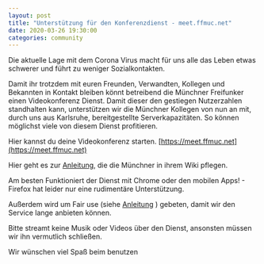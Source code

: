 ```yaml
---
layout: post
title: "Unterstützung für den Konferenzdienst - meet.ffmuc.net"
date: 2020-03-26 19:30:00
categories: community
---
```



Die aktuelle Lage mit dem Corona Virus macht für uns alle das Leben etwas schwerer und führt zu weniger Sozialkontakten.

Damit ihr trotzdem mit euren Freunden, Verwandten, Kollegen und Bekannten in Kontakt bleiben könnt betreibend die Münchner Freifunker einen Videokonferenz Dienst. Damit dieser den gestiegen Nutzerzahlen standhalten kann, unterstützen wir die Münchner Kollegen von nun an mit, durch uns aus Karlsruhe, bereitgestellte Serverkapazitäten. So können möglichst viele von diesem Dienst profitieren.

Hier kannst du deine Videokonferenz starten. [https://meet.ffmuc.net](https://meet.ffmuc.net)

<!--*-->

Hier geht es zur [Anleitung](https://ffmuc.net/wiki/doku.php?id=knb:meet), die die Münchner in ihrem Wiki pflegen.

Am besten Funktioniert der Dienst mit Chrome oder den mobilen Apps! - Firefox hat leider nur eine rudimentäre Unterstützung.

Außerdem wird um Fair use (siehe [Anleitung](https://ffmuc.net/wiki/doku.php?id=knb:meet) ) gebeten, damit wir den Service lange anbieten können.

Bitte streamt keine Musik oder Videos über den Dienst, ansonsten müssen wir ihn vermutlich schließen.

Wir wünschen viel Spaß beim benutzen
